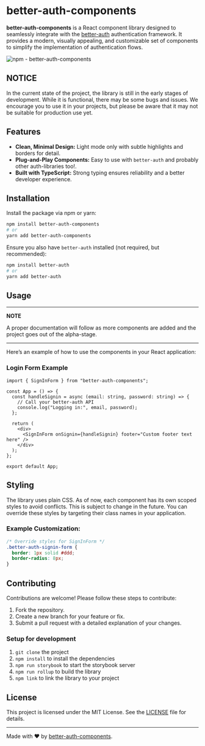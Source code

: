 # better-auth-components

**better-auth-components** is a React component library designed to seamlessly integrate with the [better-auth](https://www.better-auth.com) authentication framework. It provides a modern, visually appealing, and customizable set of components to simplify the implementation of authentication flows.

<p align="center>
  <a href="https://npmjs.com/package/better-auth-components">
    <img src="https://img.shields.io/static/v1?label=npm&message=better-auth-components&color=%23ff0000&logo=npm" alt="npm - better-auth-components">
  </a>
</p>

## NOTICE

In the current state of the project, the library is still in the early stages of development. While it is functional, there may be some bugs and issues. We encourage you to use it in your projects, but please be aware that it may not be suitable for production use yet.

## Features

- **Clean, Minimal Design:** Light mode only with subtle highlights and borders for detail.
- **Plug-and-Play Components:** Easy to use with `better-auth` and probably other auth-libraries too!.
- **Built with TypeScript:** Strong typing ensures reliability and a better developer experience.

## Installation

Install the package via npm or yarn:

```bash
npm install better-auth-components
# or
yarn add better-auth-components
```

Ensure you also have `better-auth` installed (not required, but recommended):

```bash
npm install better-auth
# or
yarn add better-auth
```

## Usage

---

**NOTE**

A proper documentation will follow as more components are added and the project goes out of the alpha-stage.

---

Here’s an example of how to use the components in your React application:

### Login Form Example

```tsx
import { SignInForm } from "better-auth-components";

const App = () => {
  const handleSignin = async (email: string, password: string) => {
    // Call your better-auth API
    console.log("Logging in:", email, password);
  };

  return (
    <div>
      <SignInForm onSignin={handleSignin} footer="Custom footer text here" />
    </div>
  );
};

export default App;
```

## Styling

The library uses plain CSS. As of now, each component has its own scoped styles to avoid conflicts. This is subject to change in the future. You can override these styles by targeting their class names in your application.

### Example Customization:

```css
/* Override styles for SignInForm */
.better-auth-signin-form {
  border: 1px solid #ddd;
  border-radius: 8px;
}
```

## Contributing

Contributions are welcome! Please follow these steps to contribute:

1. Fork the repository.
2. Create a new branch for your feature or fix.
3. Submit a pull request with a detailed explanation of your changes.

### Setup for development

1. `git clone` the project
2. `npm install` to install the dependencies
3. `npm run storybook` to start the storybook server
4. `npm run rollup` to build the library
5. `npm link` to link the library to your project

## License

This project is licensed under the MIT License. See the [LICENSE](./LICENSE) file for details.

---

Made with ❤️ by [better-auth-components](https://github.com/TheReal-Flo/better-auth-components).
